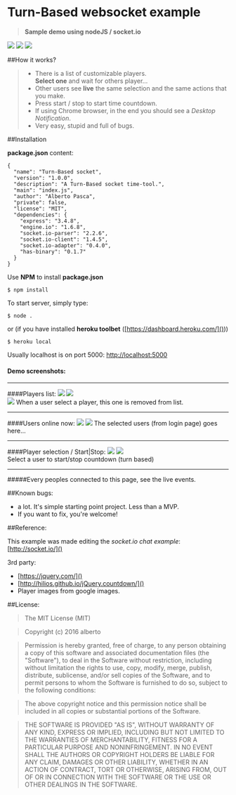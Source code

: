 # Turn-Based websocket example

> **Sample demo using nodeJS / socket.io**

![](public/G.png)
![](public/A.png)
![](public/H.png)
 

##How it works?
> - There is a list of customizable players.   
>   **Select one** and wait for others player...  
> - Other users see **live** the same selection and the same actions that you make.  
> - Press start / stop to start time countdown.  
> - If using Chrome browser, in the end you should see a *Desktop Notification*.
> - Very easy, stupid and full of bugs.

##Installation

**package.json** content: 
 
	{
	  "name": "Turn-Based socket",
	  "version": "1.0.0",
	  "description": "A Turn-Based socket time-tool.",
	  "main": "index.js",
	  "author": "Alberto Pasca",
	  "private": false,
	  "license": "MIT",
	  "dependencies": {
	    "express": "3.4.8",
	    "engine.io": "1.6.8",
	    "socket.io-parser": "2.2.6",
	    "socket.io-client": "1.4.5",
	    "socket.io-adapter": "0.4.0",
	    "has-binary": "0.1.7"
	  }
	}

Use **NPM** to install **package.json**  

 	$ npm install  

To start server, simply type:

	$ node .

or  (if you have installed **heroku toolbet** ([https://dashboard.heroku.com/]()))

	$ heroku local

Usually localhost is on port 5000: [http://localhost:5000]()
	

#### Demo screenshots:
-------------
####Players list:
![](ss/SS-A.png)
![](ss/SS-C.png)  
![](ss/SS-D.png)
When a user select a player, this one is removed from list.

----------

####Users online now:
![](ss/SS-B.png)
![](ss/SS-E.png)
The selected users (from login page) goes here...

----------

####Player selection / Start|Stop:
![](ss/SS-G.png)
![](ss/SS-F.png)  
Select a user to start/stop countdown (turn based)

----
#####Every peoples connected to this page, see the live events.

##Known bugs:
- a lot. It's simple starting point project. Less than a MVP.
- If you want to fix, you're welcome!


##Reference:

This example was made editing the *socket.io chat example*: [http://socket.io/]()  

3rd party:  

 - [https://jquery.com/]()  
 - [http://hilios.github.io/jQuery.countdown/]()
 - Player images from google images.

 

##License:

> The MIT License (MIT)

> Copyright (c) 2016 alberto

> Permission is hereby granted, free of charge, to any person obtaining a copy
of this software and associated documentation files (the "Software"), to deal
in the Software without restriction, including without limitation the rights
to use, copy, modify, merge, publish, distribute, sublicense, and/or sell
copies of the Software, and to permit persons to whom the Software is
furnished to do so, subject to the following conditions:

> The above copyright notice and this permission notice shall be included in all
copies or substantial portions of the Software.

> THE SOFTWARE IS PROVIDED "AS IS", WITHOUT WARRANTY OF ANY KIND, EXPRESS OR
IMPLIED, INCLUDING BUT NOT LIMITED TO THE WARRANTIES OF MERCHANTABILITY,
FITNESS FOR A PARTICULAR PURPOSE AND NONINFRINGEMENT. IN NO EVENT SHALL THE
AUTHORS OR COPYRIGHT HOLDERS BE LIABLE FOR ANY CLAIM, DAMAGES OR OTHER
LIABILITY, WHETHER IN AN ACTION OF CONTRACT, TORT OR OTHERWISE, ARISING FROM,
OUT OF OR IN CONNECTION WITH THE SOFTWARE OR THE USE OR OTHER DEALINGS IN THE
SOFTWARE.
